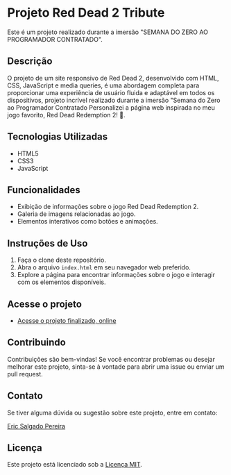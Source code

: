 # Projeto Red Dead 2 Tribute

Este é um projeto realizado durante a imersão "SEMANA DO ZERO AO PROGRAMADOR CONTRATADO".

## Descrição


O projeto de um site responsivo de Red Dead 2, desenvolvido com HTML, CSS, JavaScript e media queries, é uma abordagem completa para proporcionar uma experiência de usuário fluida e adaptável em todos os dispositivos, projeto incrível realizado durante a imersão "Semana do Zero ao Programador Contratado Personalizei a página web inspirada no meu jogo favorito, Red Dead Redemption 2! 🤠.


## Tecnologias Utilizadas

- HTML5
- CSS3
- JavaScript

## Funcionalidades

- Exibição de informações sobre o jogo Red Dead Redemption 2.
- Galeria de imagens relacionadas ao jogo.
- Elementos interativos como botões e animações.

## Instruções de Uso

1. Faça o clone deste repositório.
2. Abra o arquivo `index.html` em seu navegador web preferido.
3. Explore a página para encontrar informações sobre o jogo e interagir com os elementos disponíveis.

## Acesse o projeto

- [Acesse o projeto finalizado, online](https://ericsalt.github.io/Red-Dead-2/)

## Contribuindo

Contribuições são bem-vindas! Se você encontrar problemas ou desejar melhorar este projeto, sinta-se à vontade para abrir uma issue ou enviar um pull request.

## Contato

Se tiver alguma dúvida ou sugestão sobre este projeto, entre em contato:

[Eric Salgado Pereira](mailto:Salgadoeric7t@gmail.com)

## Licença

Este projeto está licenciado sob a [Licença MIT](LICENSE).
